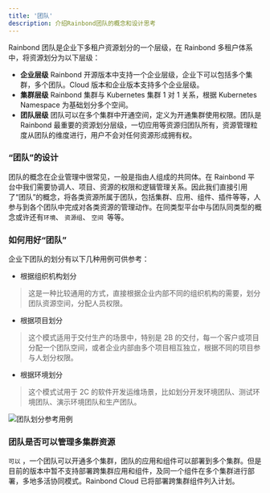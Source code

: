 ```yaml
---
title: '团队'
description: 介绍Rainbond团队的概念和设计思考
---
```


Rainbond 团队是企业下多租户资源划分的一个层级，在 Rainbond 多租户体系中，将资源划分为以下层级：

- **企业层级** Rainbond 开源版本中支持一个企业层级，企业下可以包括多个集群，多个团队。Cloud 版本和企业版本支持多个企业层级。
- **集群层级** Rainbond 集群与 Kubernetes 集群 1 对 1 关系，根据 Kubernetes Namespace 为基础划分多个空间。
- **团队层级** 团队可以在多个集群中开通空间，定义为开通集群使用权限。团队是 Rainbond 最重要的资源划分层级，一切应用等资源归团队所有，资源管理粒度从团队的维度进行，用户不会对任何资源形成拥有权。

### “团队”的设计

团队的概念在企业管理中很常见，一般是指由人组成的共同体。在 Rainbond 平台中我们需要协调人、项目、资源的权限和逻辑管理关系。因此我们直接引用了“团队”的概念，将各类资源所属于团队，包括集群、应用、组件、插件等等，人参与到各个团队中完成对各类资源的管理动作。在同类型平台中与团队同类型的概念或许还有`环境`、 `资源组`、 `空间 `等等。

### 如何用好“团队”

企业下团队的划分有以下几种用例可供参考：

- 根据组织机构划分

> 这是一种比较通用的方式，直接根据企业内部不同的组织机构的需要，划分团队资源空间，分配人员权限。

- 根据项目划分

> 这个模式适用于交付生产的场景中，特别是 2B 的交付，每一个客户或项目分配一个团队空间，或者企业内部由多个项目相互独立，根据不同的项目参与人划分权限。

- 根据环境划分

> 这个模式试用于 2C 的软件开发运维场景，比如划分开发环境团队、测试环境团队、演示环境团队和生产团队。

<img src="https://static.goodrain.com/docs/5.2/team.png" title="团队划分参考用例" />

### 团队是否可以管理多集群资源

`可以` ，一个团队可以开通多个集群，团队的应用和组件可以部署到多个集群。但是目前的版本中暂不支持部署跨集群应用和组件，及同一个组件在多个集群进行部署，多地多活协同模式。Rainbond Cloud 已将部署跨集群组件列入计划。
